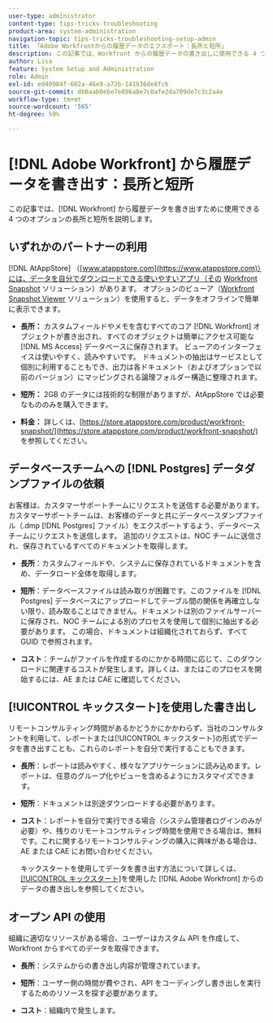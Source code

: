 ```yaml
---
user-type: administrator
content-type: tips-tricks-troubleshooting
product-area: system-administration
navigation-topic: tips-tricks-troubleshooting-setup-admin
title: 「Adobe Workfrontからの履歴データのエクスポート：長所と短所」
description: この記事では、Workfront からの履歴データの書き出しに使用できる 4 つのオプションの長所と短所について説明します。
author: Lisa
feature: System Setup and Administration
role: Admin
exl-id: ed40984f-602a-46e9-a72b-141936de8fcb
source-git-commit: db0aab0e6e7e896a8e7c0afe2da709de7c3c2a4e
workflow-type: tm+mt
source-wordcount: '565'
ht-degree: 59%

---
```


# [!DNL Adobe Workfront] から履歴データを書き出す：長所と短所

この記事では、[!DNL Workfront] から履歴データを書き出すために使用できる 4 つのオプションの長所と短所を説明します。

## いずれかのパートナーの利用

[!DNL AtAppStore] （[www.atappstore.com](https://www.atappstore.com)）には、データを自分でダウンロードできる使いやすいアプリ（その [Workfront Snapshot](https://store.atappstore.com/product/workfront-snapshot/) ソリューション）があります。 オプションのビューア（[Workfront Snapshot Viewer](https://store.atappstore.com/product/workfront-snapshot-viewer/) ソリューション）を使用すると、データをオフラインで簡単に表示できます。

* **長所：** カスタムフィールドやメモを含むすべてのコア [!DNL Workfront] オブジェクトが書き出され、すべてのオブジェクトは簡単にアクセス可能な [!DNL MS Access] データベースに保存されます。 ビューアのインターフェイスは使いやすく、読みやすいです。 ドキュメントの抽出はサービスとして個別に利用することもでき、出力は各ドキュメント（およびオプションで以前のバージョン）にマッピングされる論理フォルダー構造に整理されます。

* **短所：** 2GB のデータには技術的な制限がありますが、AtAppStore では必要なもののみを購入できます。

* **料金：** 詳しくは、[https://store.atappstore.com/product/workfront-snapshot/](https://store.atappstore.com/product/workfront-snapshot/) を参照してください。

## データベースチームへの [!DNL Postgres] データダンプファイルの依頼

お客様は、カスタマーサポートチームにリクエストを送信する必要があります。カスタマーサポートチームは、お客様のデータと共にデータベースダンプファイル（.dmp [!DNL Postgres] ファイル）をエクスポートするよう、データベースチームにリクエストを送信します。 追加のリクエストは、NOC チームに送信され、保存されているすべてのドキュメントを取得します。

* **長所**：カスタムフィールドや、システムに保存されているドキュメントを含め、データロード全体を取得します。

* **短所**：データベースファイルは読み取りが困難です。このファイルを [!DNL Postgres] データベースにアップロードしてテーブル間の関係を再確立しない限り、読み取ることはできません。ドキュメントは別のファイルサーバーに保存され、NOC チームによる別のプロセスを使用して個別に抽出する必要があります。 この場合、ドキュメントは組織化されておらず、すべて GUID で参照されます。

* **コスト**：チームがファイルを作成するのにかかる時間に応じて、このダウンロードに関連するコストが発生します。詳しくは、またはこのプロセスを開始するには、AE または CAE に確認してください。

## [!UICONTROL キックスタート]を使用した書き出し

リモートコンサルティング時間があるかどうかにかかわらず、当社のコンサルタントを利用して、レポートまたは[!UICONTROL キックスタート]の形式でデータを書き出すことも、これらのレポートを自分で実行することもできます。

* **長所**：レポートは読みやすく、様々なアプリケーションに読み込めます。レポートは、任意のグループ化やビューを含めるようにカスタマイズできます。

* **短所**：ドキュメントは別途ダウンロードする必要があります。

* **コスト**：レポートを自分で実行できる場合（システム管理者ログインのみが必要）や、残りのリモートコンサルティング時間を使用できる場合は、無料です。これに関するリモートコンサルティングの購入に興味がある場合は、AE または CAE にお問い合わせください。

  キックスタートを使用してデータを書き出す方法について詳しくは、[[!UICONTROL キックスタート]](../../administration-and-setup/manage-workfront/using-kick-starts/export-data-from-wf-via-kick-starts.md)を使用した [!DNL Adobe Workfront] からのデータの書き出しを参照してください。

## オープン API の使用

組織に適切なリソースがある場合、ユーザーはカスタム API を作成して、Workfront からすべてのデータを取得できます。

* **長所**：システムからの書き出し内容が管理されています。

* **短所**：ユーザー側の時間が費やされ、API をコーディングし書き出しを実行するためのリソースを探す必要があります。

* **コスト**：組織内で発生します。
